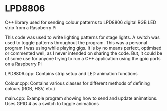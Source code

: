 # LPD8806
C++ library used for sending colour patterns to LPD8806 digital RGB LED strip from a Raspberry Pi

This code was used to write lighting patterns for stage lights. A switch was used to toggle patterns throughout the program.
This was a personal program I was using while playing gigs. It is by no means perfect, optimised or commented well, as I never intended on sharing the code. But, it could be of some use for anyone trying to run a C++ application using the gpio ports on a Raspberry Pi

LPD8806.cpp:
Contains strip setup and LED animation functions

Colour.cpp:
Contains various classes for different methods of defining colours (RGB, HSV, etc.)

main.cpp:
Example program showing how to send and update animations. Uses GPIO 4 as a switch to toggle animations
